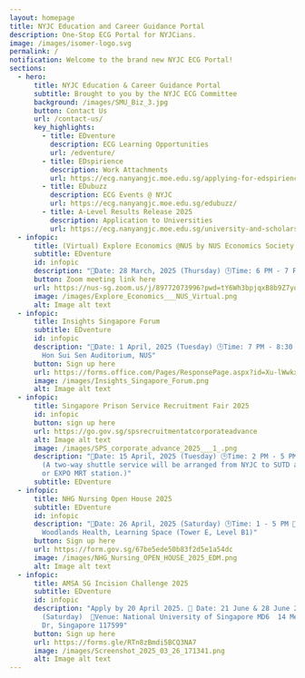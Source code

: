 ```yaml
---
layout: homepage
title: NYJC Education and Career Guidance Portal
description: One-Stop ECG Portal for NYJCians.
image: /images/isomer-logo.svg
permalink: /
notification: Welcome to the brand new NYJC ECG Portal!
sections:
  - hero:
      title: NYJC Education & Career Guidance Portal
      subtitle: Brought to you by the NYJC ECG Committee
      background: /images/SMU_Biz_3.jpg
      button: Contact Us
      url: /contact-us/
      key_highlights:
        - title: EDventure
          description: ECG Learning Opportunities
          url: /edventure/
        - title: EDspirience
          description: Work Attachments
          url: https://ecg.nanyangjc.moe.edu.sg/applying-for-edspirience/
        - title: EDubuzz
          description: ECG Events @ NYJC
          url: https://ecg.nanyangjc.moe.edu.sg/edubuzz/
        - title: A-Level Results Release 2025
          description: Application to Universities
          url: https://ecg.nanyangjc.moe.edu.sg/university-and-scholarship-application/
  - infopic:
      title: (Virtual) Explore Economics @NUS by NUS Economics Society
      subtitle: EDventure
      id: infopic
      description: "📅Date: 28 March, 2025 (Thursday) 🕒Time: 6 PM - 7 PM 📍Venue: Zoom"
      button: Zoom meeting link here
      url: https://nus-sg.zoom.us/j/89772073996?pwd=tY6Wh3bpjqxB8b9Z7yq2tM5oy9xrY3.1
      image: /images/Explore_Economics___NUS_Virtual.png
      alt: Image alt text
  - infopic:
      title: Insights Singapore Forum
      subtitle: EDventure
      id: infopic
      description: "📅Date: 1 April, 2025 (Tuesday) 🕒Time: 7 PM - 8:30 PM 📍Venue:
        Hon Sui Sen Auditorium, NUS"
      button: Sign up here
      url: https://forms.office.com/Pages/ResponsePage.aspx?id=Xu-lWwkxd06Fvc_rDTR-gmJXA_0B2ZZKiwA_Dt5VlXFUOE1JMEU0WVFWNU1FTVgwQlBQNEJYSzdLRC4u
      image: /images/Insights_Singapore_Forum.png
      alt: Image alt text
  - infopic:
      title: Singapore Prison Service Recruitment Fair 2025
      id: infopic
      button: sign up here
      url: https://go.gov.sg/spsrecruitmentatcorporateadvance
      alt: Image alt text
      image: /images/SPS_corporate_advance_2025___1_.png
      description: "📅Date: 15 April, 2025 (Tuesday) 🕒Time: 2 PM - 5 PM 📍Venue: SUTD
        (A two-way shuttle service will be arranged from NYJC to SUTD and back
        or EXPO MRT station.)"
      subtitle: EDventure
  - infopic:
      title: NHG Nursing Open House 2025
      subtitle: EDventure
      id: infopic
      description: "📅Date: 26 April, 2025 (Saturday) 🕒Time: 1 - 5 PM 📍Venue:
        Woodlands Health, Learning Space (Tower E, Level B1)"
      button: Sign up here
      url: https://form.gov.sg/67be5ede50b83f2d5e1a54dc
      image: /images/NHG_Nursing_OPEN_HOUSE_2025_EDM.png
      alt: Image alt text
  - infopic:
      title: AMSA SG Incision Challenge 2025
      subtitle: EDventure
      id: infopic
      description: "Apply by 20 April 2025. 📅 Date: 21 June & 28 June 2025
        (Saturday)  📍Venue: National University of Singapore MD6  14 Medical
        Dr, Singapore 117599"
      button: Sign up here
      url: https://forms.gle/RTn8zBmdi5BCQ3NA7
      image: /images/Screenshot_2025_03_26_171341.png
      alt: Image alt text
---
```

